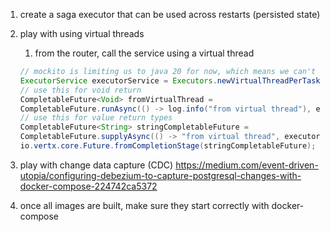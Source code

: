 1. create a saga executor that can be used across restarts (persisted state)
2. play with using virtual threads
   1. from the router, call the service using a virtual thread

   ```java
   // mockito is limiting us to java 20 for now, which means we can't use the new virtual threads until we can upgrade
   ExecutorService executorService = Executors.newVirtualThreadPerTaskExecutor();
   // use this for void return
   CompletableFuture<Void> fromVirtualThread =
   CompletableFuture.runAsync(() -> log.info("from virtual thread"), executorService);
   // use this for value return types
   CompletableFuture<String> stringCompletableFuture =
   CompletableFuture.supplyAsync(() -> "from virtual thread", executorService);
   io.vertx.core.Future.fromCompletionStage(stringCompletableFuture);
   ```
3. play with change data capture (CDC) https://medium.com/event-driven-utopia/configuring-debezium-to-capture-postgresql-changes-with-docker-compose-224742ca5372
4. once all images are built, make sure they start correctly with docker-compose

